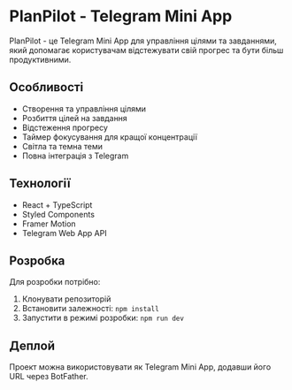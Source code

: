 # PlanPilot - Telegram Mini App

PlanPilot - це Telegram Mini App для управління цілями та завданнями, який допомагає користувачам відстежувати свій прогрес та бути більш продуктивними.

## Особливості

- Створення та управління цілями
- Розбиття цілей на завдання
- Відстеження прогресу
- Таймер фокусування для кращої концентрації
- Світла та темна теми
- Повна інтеграція з Telegram

## Технології

- React + TypeScript
- Styled Components
- Framer Motion
- Telegram Web App API

## Розробка

Для розробки потрібно:

1. Клонувати репозиторій
2. Встановити залежності: `npm install`
3. Запустити в режимі розробки: `npm run dev`

## Деплой

Проект можна використовувати як Telegram Mini App, додавши його URL через BotFather. 